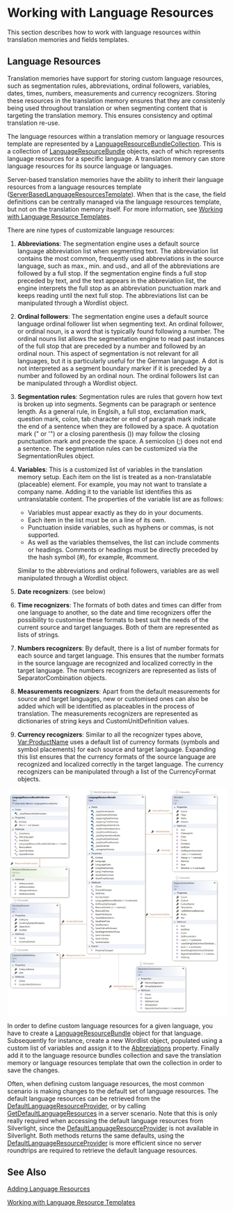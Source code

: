 Working with Language Resources
=====
This section describes how to work with language resources within translation memories and fields templates.

Language Resources
------
Translation memories have support for storing custom language resources, such as segmentation rules, abbreviations, ordinal followers, variables, dates, times, numbers, measurements and currency recognizers. Storing these resources in the translation memory ensures that they are consistenly being used throughout translation or when segmenting content that is targeting the translation memory. This ensures consistency and optimal translation re-use.

The language resources within a translation memory or language resources template are represented by a [LanguageResourceBundleCollection](../../api/translationmemory/Sdl.LanguagePlatform.TranslationMemoryApi.LanguageResourceBundleCollection.yml). This is a collection of [LanguageResourceBundle](../../api/translationmemory/Sdl.LanguagePlatform.TranslationMemoryApi.LanguageResourceBundle.yml) objects, each of which represents language resources for a specific language. A translation memory can store language resources for its source language or languages.

Server-based translation memories have the ability to inherit their language resources from a language resources template ([ServerBasedLanguageResourcesTemplate](../../api/translationmemory/Sdl.LanguagePlatform.TranslationMemoryApi.ServerBasedLanguageResourcesTemplate.yml)). When that is the case, the field definitions can be centrally managed via the language resources template, but not on the translation memory itself. For more information, see [Working with Language Resource Templates](working_with_language_resource_templates.md).

There are nine types of customizable language resources:

1. **Abbreviations**: The segmentation engine uses a default source language abbreviation list when segmenting text. The abbreviation list contains the most common, frequently used abbreviations in the source language, such as max., min. and usd., and all of the abbreviations are followed by a full stop. If the segmentation engine finds a full stop preceded by text, and the text appears in the abbreviation list, the engine interprets the full stop as an abbreviation punctuation mark and keeps reading until the next full stop. The abbreviations list can be manipulated through a Wordlist object.

2. **Ordinal followers**: The segmentation engine uses a default source language ordinal follower list when segmenting text. An ordinal follower, or ordinal noun, is a word that is typically found following a number. The ordinal nouns list allows the segmentation engine to read past instances of the full stop that are preceded by a number and followed by an ordinal noun. This aspect of segmentation is not relevant for all languages, but it is particularly useful for the German language. A dot is not interpreted as a segment boundary marker if it is preceded by a number and followed by an ordinal noun. The ordinal followers list can be manipulated through a Wordlist object.

3. **Segmentation rules**: Segmentation rules are rules that govern how text is broken up into segments. Segments can be paragraph or sentence length. As a general rule, in Englsih, a full stop, exclamation mark, question mark, colon, tab character or end of paragrah mark indicate the end of a sentence when they are followed by a space. A quotation mark (" or '") or a closing parenthesis ()) may follow the closing punctuation mark and precede the space. A semicolon (;) does not end a sentence. The segmentation rules can be customized via the SegmentationRules object.

4. **Variables**: This is a customized list of variables in the translation memory setup. Each item on the list is treated as a non-translatable (placeable) element. For example, you may not want to translate a company name. Adding it to the variable list identifies this as untranslatable content. The properties of the variable list are as follows:
   * Variables must appear exactly as they do in your documents.
   * Each item in the list must be on a line of its own.
   * Punctuation inside variables, such as hyphens or commas, is not supported.
   * As well as the variables themselves, the list can include comments or headings. Comments or headings must be directly preceded by the hash symbol (#), for example, #comment.
   
   Similar to the abbreviations and ordinal followers, variables are as well manipulated through a Wordlist object.

5. **Date recognizers**: (see below)

6. **Time recognizers**: The formats of both dates and times can differ from one language to another, so the date and time recognizers offer the possibility to customise these formats to best suit the needs of the current source and target languages. Both of them are represented as lists of strings. 

7. **Numbers recognizers**: By default, there is a list of number formats for each source and target language. This ensures that the number formats in the source language are recognized and localized correctly in the target language. The numbers recognizers are represented as lists of SeparatorCombination objects.

8. **Measurements recognizers**: Apart from the default measurements for source and target languages, new or customised ones can also be added which will be identified as placeables in the process of translation. The measurements recognizers are represented as dictionaries of string keys and CustomUnitDefinition values.

9. **Currency recognizers**: Similar to all the recognizer types above, <Var:ProductName> uses a default list of currency formats (symbols and symbol placements) for each source and target language. Expanding this list ensures that the currency formats of the source language are recognized and localized correctly in the target language. The currency recognizers can be manipulated through a list of the CurrencyFormat objects.

<img style="display:block; " src="images/Cd-LanguageResources.png"/>

In order to define custom language resources for a given language, you have to create a [LanguageResourceBundle](../../api/translationmemory/Sdl.LanguagePlatform.TranslationMemoryApi.LanguageResourceBundle.yml) object for that language. Subsequently for instance, create a new Wordlist object, populated using a custom list of variables and assign it to the [Abbreviations](../../api/translationmemory/Sdl.LanguagePlatform.TranslationMemoryApi.LanguageResourceBundle.yml#Sdl_LanguagePlatform_TranslationMemoryApi_LanguageResourceBundle_Abbreviations) property. Finally add it to the language resource bundles collection and save the translation memory or language resources template that own the collection in order to save the changes.

Often, when defining custom language resources, the most common scenario is making changes to the default set of language resources. The default language resources can be retrieved from the [DefaultLanguageResourceProvider](../../api/translationmemory/Sdl.LanguagePlatform.TranslationMemoryApi.DefaultLanguageResourceProvider.yml), or by calling [GetDefaultLanguageResources](../../api/translationmemory/Sdl.LanguagePlatform.TranslationMemoryApi.DefaultLanguageResourceProvider.yml#Sdl_LanguagePlatform_TranslationMemoryApi_DefaultLanguageResourceProvider_GetDefaultLanguageResources_Sdl_Core_Globalization_CultureCode_) in a server scenario. Note that this is only really required when accessing the default language resources from Silverlight, since the [DefaultLanguageResourceProvider](../../api/translationmemory/Sdl.LanguagePlatform.TranslationMemoryApi.DefaultLanguageResourceProvider.yml) is not available in Silverlight. Both methods returns the same defaults, using the [DefaultLanguageResourceProvider](../../api/translationmemory/Sdl.LanguagePlatform.TranslationMemoryApi.DefaultLanguageResourceProvider.yml) is more efficient since no server roundtrips are required to retrieve the default language resources.

See Also
--------
[Adding Language Resources](adding_language_resources.md)

[Working with Language Resource Templates](working_with_language_resource_templates.md)